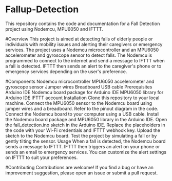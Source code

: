 # Fallup-Detection
This repository contains the code and documentation for a Fall Detection project using Nodemcu, MPU6050 and IFTTT.

#Overview
This project is aimed at detecting falls of elderly people or individuals with mobility issues and alerting their caregivers or emergency services. The project uses a Nodemcu microcontroller and an MPU6050 accelerometer and gyroscope sensor to detect falls. The Nodemcu is programmed to connect to the internet and send a message to IFTTT when a fall is detected. IFTTT then sends an alert to the caregiver's phone or to emergency services depending on the user's preference.

#Components
Nodemcu microcontroller
MPU6050 accelerometer and gyroscope sensor
Jumper wires
Breadboard
USB cable
Prerequisites
Arduino IDE
Nodemcu board package for Arduino IDE
MPU6050 library for Arduino IDE
IFTTT account
Installation
Clone this repository to your local machine.
Connect the MPU6050 sensor to the Nodemcu board using jumper wires and a breadboard. Refer to the pinout diagram in the code.
Connect the Nodemcu board to your computer using a USB cable.
Install the Nodemcu board package and MPU6050 library in the Arduino IDE.
Open the fall_detection.ino sketch in the Arduino IDE.
Replace the placeholders in the code with your Wi-Fi credentials and IFTTT webhook key.
Upload the sketch to the Nodemcu board.
Test the project by simulating a fall or by gently tilting the sensor.
Usage
When a fall is detected, the Nodemcu board sends a message to IFTTT. IFTTT then triggers an alert on your phone or sends an email to emergency services. You can customize the alert settings on IFTTT to suit your preferences.

#Contributing
Contributions are welcome! If you find a bug or have an improvement suggestion, please open an issue or submit a pull request.


